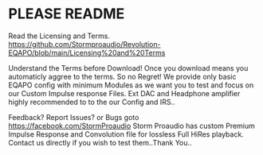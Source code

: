 # PLEASE README 
Read the Licensing and Terms. 
https://github.com/Stormproaudio/Revolution-EQAPO/blob/main/Licensing%20and%20Terms

Understand the Terms before Download!
Once you download means you automaticly aggree to the terms. So no Regret!
We provide only basic EQAPO config with minimum Modules as we want you to test
and focus on our Custom Impulse response Files. Ext DAC and Headphone amplifier
highly recommended to to the our Config and IRS..

Feedback? Report Issues? or Bugs goto https://facebook.com/StormProaudio
Storm Proaudio has custom Premium Impulse Response and Convolution file for lossless Full 
HiRes playback. Contact us directly if you wish to test them..Thank You..
